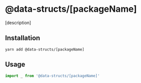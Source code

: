 # @data-structs/[packageName]
[description]

## Installation
`yarn add @data-structs/[packageName]`

## Usage
```js
import _ from '@data-structs/[packageName]'
```